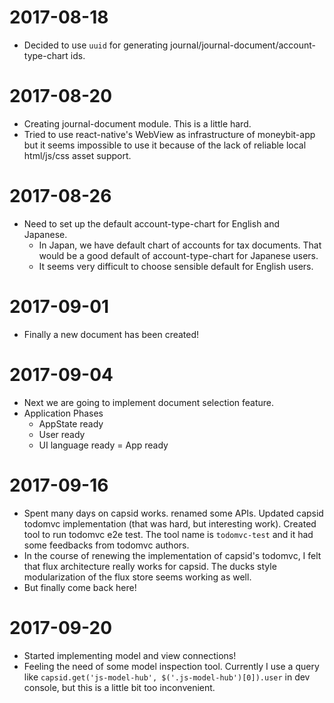 # 2017-08-18

- Decided to use `uuid` for generating journal/journal-document/account-type-chart ids.

# 2017-08-20

- Creating journal-document module. This is a little hard.
- Tried to use react-native's WebView as infrastructure of moneybit-app but it seems impossible to use it because of the lack of reliable local html/js/css asset support.

# 2017-08-26

- Need to set up the default account-type-chart for English and Japanese.
  - In Japan, we have default chart of accounts for tax documents. That would be a good default of account-type-chart for Japanese users.
  - It seems very difficult to choose sensible default for English users.

# 2017-09-01

- Finally a new document has been created!

# 2017-09-04

- Next we are going to implement document selection feature.
- Application Phases
  - AppState ready
  - User ready
  - UI language ready = App ready

# 2017-09-16
- Spent many days on capsid works. renamed some APIs. Updated capsid todomvc implementation (that was hard, but interesting work). Created tool to run todomvc e2e test. The tool name is `todomvc-test` and it had some feedbacks from todomvc authors.
- In the course of renewing the implementation of capsid's todomvc, I felt that flux architecture really works for capsid. The ducks style modularization of the flux store seems working as well.
- But finally come back here!

# 2017-09-20

- Started implementing model and view connections!
- Feeling the need of some model inspection tool. Currently I use a query like `capsid.get('js-model-hub', $('.js-model-hub')[0]).user` in dev console, but this is a little bit too inconvenient.

